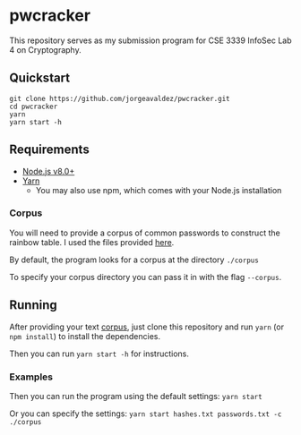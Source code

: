 # pwcracker
This repository serves as my submission program for CSE 3339 InfoSec Lab 4 on
Cryptography.

## Quickstart
```
git clone https://github.com/jorgeavaldez/pwcracker.git
cd pwcracker
yarn
yarn start -h
```

## Requirements
- [Node.js v8.0+](https://nodejs.org/en/)
- [Yarn](https://yarnpkg.com/en/docs/install)
    - You may also use npm, which comes with your Node.js installation

### Corpus
You will need to provide a corpus of common passwords to construct the
rainbow table. I used the files provided [here](https://github.com/danielmiessler/SecLists/tree/master/Passwords).

By default, the program looks for a corpus at the directory `./corpus`

To specify your corpus directory you can pass it in with the flag `--corpus`.

## Running
After providing your text [corpus](###Corpus), just clone this repository and run 
```yarn``` (or ```npm install```) to install the dependencies.

Then you can run ```yarn start -h``` for instructions.

### Examples
Then you can run the program using the default settings:
```yarn start```

Or you can specify the settings:
```yarn start hashes.txt passwords.txt -c ./corpus```